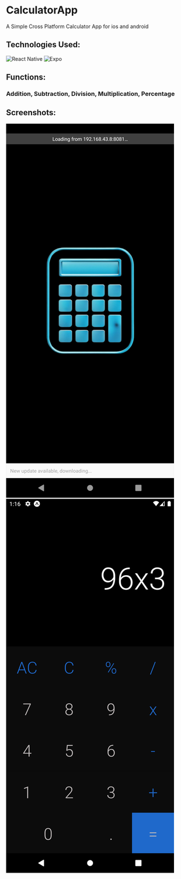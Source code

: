 # CalculatorApp
  A Simple Cross Platform Calculator App for ios and android

## Technologies Used:
  ![React Native](https://img.shields.io/badge/react_native-%2320232a.svg?style=for-the-badge&logo=react&logoColor=%2361DAFB)
  ![Expo](https://img.shields.io/badge/expo-black.svg?style=for-the-badge&logo=expo&logoColor=white)

## Functions:
### Addition, Subtraction, Division, Multiplication, Percentage

## Screenshots:
  ![screenshot](Screenshot1.png)
  ![screenshot](Screenshot2.png)
